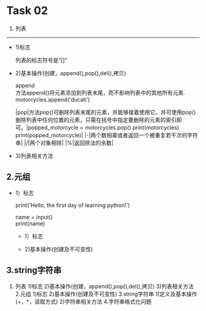 Task 02
==============
1. 列表
--------------
* 1)标志

  列表的标志符号是“[]”

* 2)基本操作(创建，append(),pop(),del(),拷贝)

  append  
  方法append()将元素添加到列表末尾，而不影响列表中的其他所有元素.  
  motorcycles.append('ducati') 
  
  
  |pop|方法pop()可删除列表末尾的元素，并能够接着使用它。并可使用pop()删除列表中任何位置的元素，只需在括号中指定要删除的元素的索引即可。|popped_motorcycle = motorcycles.pop()
print(motorcycles)
print(popped_motorcycle)|
  |-|两个数相乘或者返回一个被重复若干次的字符串|
  |/|两个对象相除|
  |%|返回除法的余数|


* 3)列表相关方法

2.元组
----------------
* 1）标志

  print('Hello, the first day of learning python!')
  
  name = input()  
  print(name)
  
  * 1）标志
  
  
  
  
  * 2)基本操作(创建及不可变性)
  
3.string字符串
----------------




1. 列表
1)标志
2)基本操作(创建，append(),pop(),del(),拷贝)
3)列表相关方法
2.元组
1)标志
2)基本操作(创建及不可变性)
3.string字符串
1)定义及基本操作(+，*，读取方式)
2)字符串相关方法
4.字符串格式化问题

